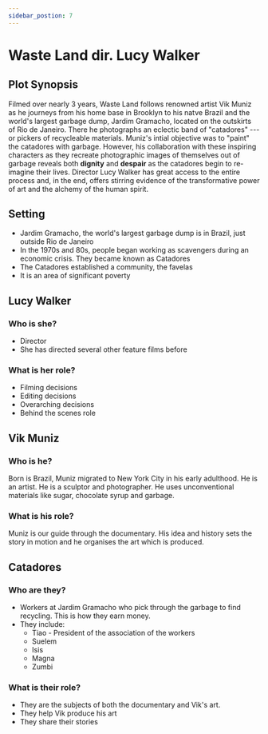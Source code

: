 ```yaml
---
sidebar_postion: 7
---
```



# Waste Land dir. Lucy Walker

## Plot Synopsis

Filmed over nearly 3 years, Waste Land follows renowned artist Vik Muniz as he journeys from his home base in Brooklyn to his natve Brazil and the world's largest garbage dump, Jardim Gramacho, located on the outskirts of Rio de Janeiro. There  he photographs an eclectic band of "catadores" --- or pickers of recycleable materials. Muniz's intial objective was to "paint" the catadores with garbage. However, his collaboration with these inspiring characters as they recreate photographic images of themselves out of garbage reveals both **dignity** and **despair** as the catadores begin to re-imagine their lives. Director Lucy Walker has great access to the entire process and, in the end, offers stirring evidence of the transformative power of art and the alchemy of the human spirit.


## Setting

- Jardim Gramacho, the world's largest garbage dump is in Brazil, just outside Rio de Janeiro
- In the 1970s and 80s, people began working as scavengers during an economic crisis. They became known as Catadores
- The Catadores established a community, the favelas
- It is an area of significant poverty

## Lucy Walker

### Who is she?

- Director
- She has directed several other feature films before

### What is her role?

- Filming decisions
- Editing decisions
- Overarching decisions
- Behind the scenes role

## Vik Muniz

### Who is he?

Born is Brazil, Muniz migrated to New York City in his early adulthood. He is an artist. He is a sculptor and photographer. He uses unconventional materials like sugar, chocolate syrup and garbage.

### What is his role?

Muniz is our guide through the documentary. His idea and history sets the story in motion and he organises the art which is produced.

## Catadores

### Who are they?

- Workers at Jardim Gramacho who pick through the garbage to find recycling. This is how they earn money.
- They include:
    - Tiao - President of the association of the workers
    - Suelem
    - Isis
    - Magna
    - Zumbi

### What is their role?

- They are the subjects of both the documentary and Vik's art.
- They help Vik produce his art
- They share their stories


